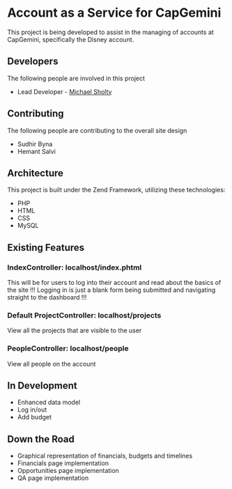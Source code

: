 Account as a Service for CapGemini
===============

This project is being developed to assist in the managing of accounts at CapGemini, specifically the Disney account.

Developers
-------

The following people are involved in this project

* Lead Developer - [Michael Sholty](http://github.com/msholty)

Contributing
------------

The following people are contributing to the overall site design

* Sudhir Byna
* Hemant Salvi

Architecture
------------

This project is built under the Zend Framework, utilizing these technologies:

* PHP
* HTML
* CSS
* MySQL


Existing Features
------------

### IndexController: localhost/index.phtml

This will be for users to log into their account and read about the basics of the site
!!! Logging in is just a blank form being submitted and navigating straight to the dashboard !!!

### Default ProjectController: localhost/projects

View all the projects that are visible to the user

### PeopleController: localhost/people

View all people on the account

In Development
------------

* Enhanced data model
* Log in/out
* Add budget

Down the Road
------------

* Graphical representation of financials, budgets and timelines
* Financials page implementation
* Opportunities page implementation
* QA page implementation